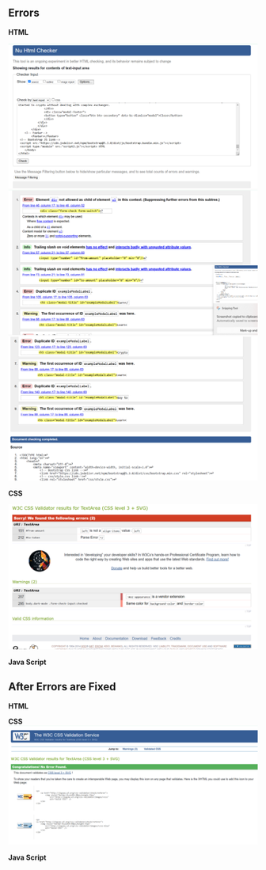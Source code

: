 ## Errors

**HTML**

![HTML validator errors image 1](../../images/html-errors-1.png)
![HTML validator errors image 2](../../images/html-errors-2.png)
![HTML validator errors image 3](../../images/html-errors-3.png)

**CSS**

![HTML validator errors image 3](../../images/css-errors-1.png)

**Java Script**


## After Errors are Fixed

**HTML**


**CSS**
![HTML validator errors image 3](../../images/noerrors-css.png)

**Java Script**
